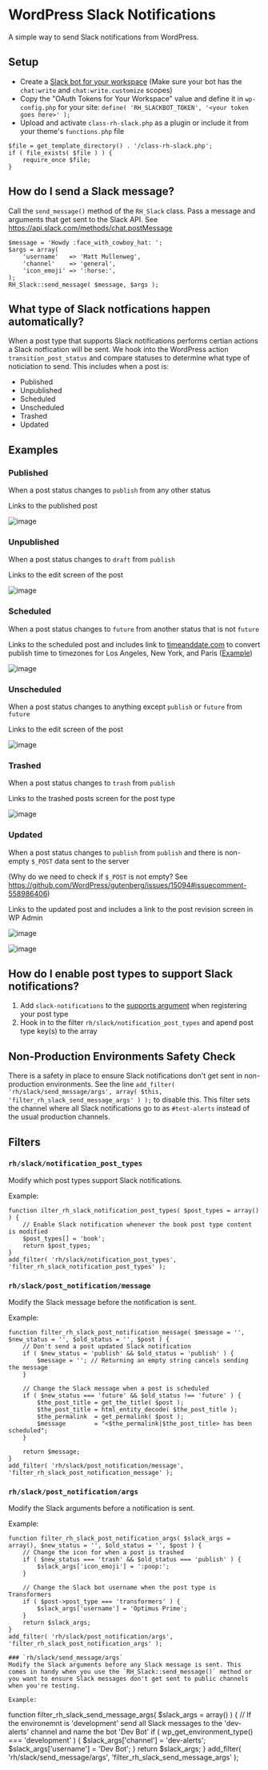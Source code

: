 # WordPress Slack Notifications
A simple way to send Slack notifications from WordPress.

## Setup
 - Create a [Slack bot for your workspace](https://slack.com/help/articles/115005265703-Create-a-bot-for-your-workspace) (Make sure your bot has the `chat:write` and `chat:write.customize` scopes)
 - Copy the "OAuth Tokens for Your Workspace" value and define it in `wp-config.php` for your site: `define( 'RH_SLACKBOT_TOKEN', '<your token goes here>' );`
 - Upload and activate `class-rh-slack.php` as a plugin or include it from your theme's `functions.php` file
```
$file = get_template_directory() . '/class-rh-slack.php';
if ( file_exists( $file ) ) {
	require_once $file;
}
```

## How do I send a Slack message?

Call the `send_message()` method of the `RH_Slack` class. Pass a message and arguments that get sent to the Slack API. See https://api.slack.com/methods/chat.postMessage

```
$message = 'Howdy :face_with_cowboy_hat: ';
$args = array(
    'username'   => 'Matt Mullenweg',
    'channel'    => 'general',
    'icon_emoji' => ':horse:',
);
RH_Slack::send_message( $message, $args );
```
## What type of Slack notfications happen automatically?

When a post type that supports Slack notifications performs certian actions a Slack notfication will be sent. We hook into the WordPress action `transition_post_status` and compare statuses to determine what type of noticiation to send. This includes when a post is:
 - Published
 - Unpublished
 - Scheduled
 - Unscheduled
 - Trashed
 - Updated

## Examples

### Published
When a post status changes to `publish` from any other status

Links to the published post

![image](https://user-images.githubusercontent.com/867430/196851051-d193861b-2971-4a44-b046-eafbaae2a59c.png)

### Unpublished
When a post status changes to `draft` from `publish`

Links to the edit screen of the post

![image](https://user-images.githubusercontent.com/867430/196851083-a9655bc7-af2a-4752-8709-f49c2fbbbbc9.png)

### Scheduled
When a post status changes to `future` from another status that is not `future`

Links to the scheduled post and includes link to [timeanddate.com](https://www.timeanddate.com) to convert publish time to timezones for Los Angeles, New York, and Paris ([Example](https://www.timeanddate.com/worldclock/converter.html?iso=20221101T033000&p1=137&p2=179&p3=195))

![image](https://user-images.githubusercontent.com/867430/196851141-9fc9802d-15bb-4a04-88de-7c5c29e454b6.png)

### Unscheduled
When a post status changes to anything except `publish` or `future` from `future`

Links to the edit screen of the post

![image](https://user-images.githubusercontent.com/867430/196851168-e6932de0-7c17-472c-8fbb-a38684dd02ac.png)

### Trashed
When a post status changes to `trash` from `publish`

Links to the trashed posts screen for the post type

![image](https://user-images.githubusercontent.com/867430/196851191-42dfb77b-39a6-4e91-9c31-848d08070377.png)

### Updated
When a post status changes to `publish` from `publish` and there is non-empty `$_POST` data sent to the server

(Why do we need to check if `$_POST` is not empty? See https://github.com/WordPress/gutenberg/issues/15094#issuecomment-558986406)

Links to the updated post and includes a link to the post revision screen in WP Admin

![image](https://user-images.githubusercontent.com/867430/196851210-7178c008-9adc-4e72-b051-8c235d2128b0.png)

![image](https://user-images.githubusercontent.com/867430/196851221-32ce0f43-278f-4a10-86d0-293ef42dcbe9.png)

## How do I enable post types to support Slack notifications?

1. Add `slack-notifications` to the [supports argument](https://developer.wordpress.org/reference/functions/register_post_type/#supports) when registering your post type
2. Hook in to the filter `rh/slack/notification_post_types` and apend post type key(s) to the array

## Non-Production Environments Safety Check

There is a safety in place to ensure Slack notifications don't get sent in non-production environments. See the line `add_filter( 'rh/slack/send_message/args', array( $this, 'filter_rh_slack_send_message_args' ) );` to disable this. This filter sets the channel where all Slack notifications go to as `#test-alerts` instead of the usual production channels.

## Filters

### `rh/slack/notification_post_types`
Modify which post types support Slack notifications.

Example:
```
function ilter_rh_slack_notification_post_types( $post_types = array() ) {
    // Enable Slack notification whenever the book post type content is modified
    $post_types[] = 'book';
    return $post_types;
}
add_filter( 'rh/slack/notification_post_types', 'filter_rh_slack_notification_post_types' );
```

### `rh/slack/post_notification/message`
Modify the Slack message before the notification is sent.

Example:
```
function filter_rh_slack_post_notification_message( $message = '', $new_status = '', $old_status = '', $post ) {
    // Don't send a post updated Slack notification
    if ( $new_status = 'publish' && $old_status = 'publish' ) {
        $message = ''; // Returning an empty string cancels sending the message
    }

    // Change the Slack message when a post is scheduled
    if ( $new_status === 'future' && $old_status !== 'future' ) {
        $the_post_title = get_the_title( $post );
		$the_post_title = html_entity_decode( $the_post_title );
		$the_permalink  = get_permalink( $post );
        $message        = "<$the_permalink|$the_post_title> has been scheduled";
    }

    return $message;
}
add_filter( 'rh/slack/post_notification/message', 'filter_rh_slack_post_notification_message' );
```

### `rh/slack/post_notification/args`
Modify the Slack arguments before a notification is sent.

Example:
```
function filter_rh_slack_post_notification_args( $slack_args = array(), $new_status = '', $old_status = '', $post ) {
    // Change the icon for when a post is trashed
    if ( $new_status === 'trash' && $old_status === 'publish' ) {
        $slack_args['icon_emoji'] = ':poop:';
    }

    // Change the Slack bot username when the post type is Transformers
    if ( $post->post_type === 'transformers' ) {
        $slack_args['username'] = 'Optimus Prime';
    }
    return $slack_args;
}
add_filter( 'rh/slack/post_notification/args', 'filter_rh_slack_post_notification_args' );

### `rh/slack/send_message/args`
Modify the Slack arguments before any Slack message is sent. This comes in handy when you use the `RH_Slack::send_message()` method or you want to ensure Slack messages don't get sent to public channels when you're testing.

Example:
```
function filter_rh_slack_send_message_args( $slack_args = array() ) {
    // If the environemnt is 'development' send all Slack messages to the 'dev-alerts' channel and name the bot 'Dev Bot'
    if ( wp_get_environment_type() === 'development' ) {
        $slack_args['channel']  = 'dev-alerts';
        $slack_args['username'] = 'Dev Bot';
    }
    return $slack_args;
}
add_filter( 'rh/slack/send_message/args', 'filter_rh_slack_send_message_args' );
